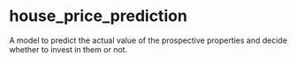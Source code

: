 # house_price_prediction
A model to predict the actual value of the prospective properties and decide whether to invest in them or not.
